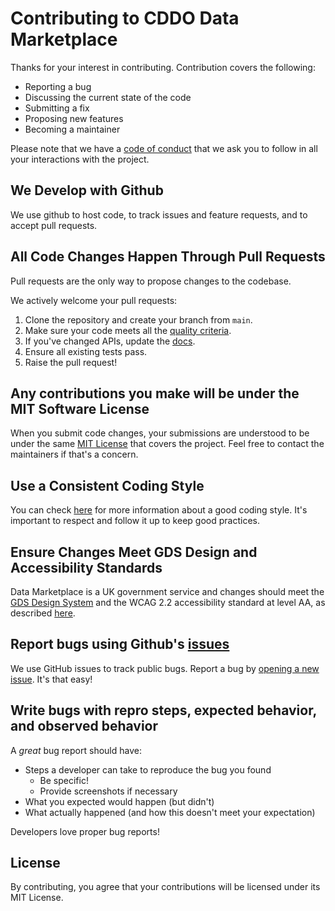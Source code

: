 # Contributing to CDDO Data Marketplace
Thanks for your interest in contributing. Contribution covers the following:

- Reporting a bug
- Discussing the current state of the code
- Submitting a fix
- Proposing new features
- Becoming a maintainer

Please note that we have a [code of conduct](./CODE_OF_CONDUCT.md) that we ask you to follow in all your interactions with the project.

## We Develop with Github
We use github to host code, to track issues and feature requests, and to accept pull requests.

## All Code Changes Happen Through Pull Requests

Pull requests are the only way to propose changes to the codebase. 

We actively welcome your pull requests:

1. Clone the repository and create your branch from `main`.
2. Make sure your code meets all the [quality criteria](http://tbc).
3. If you've changed APIs, update the [docs](http://tbc).
4. Ensure all existing tests pass.
5. Raise the pull request!

## Any contributions you make will be under the MIT Software License
When you submit code changes, your submissions are understood to be under the same [MIT License](http://choosealicense.com/licenses/mit/) that covers the project. Feel free to contact the maintainers if that's a concern.

## Use a Consistent Coding Style
You can check [here](https://learn.microsoft.com/en-us/dotnet/csharp/fundamentals/coding-style/coding-conventions) for more information about a good coding style. It's important to respect and follow it up to keep good practices. 

## Ensure Changes Meet GDS Design and Accessibility Standards
Data Marketplace is a UK government service and changes should meet the [GDS Design System](https://design-system.service.gov.uk/) and the WCAG 2.2 accessibility standard at level AA, as described [here](https://www.gov.uk/service-manual/helping-people-to-use-your-service/making-your-service-accessible-an-introduction). 

## Report bugs using Github's [issues](https://TBC)
We use GitHub issues to track public bugs. Report a bug by [opening a new issue](http://tbc). It's that easy!

## Write bugs with repro steps, expected behavior, and observed behavior

A *great* bug report should have:

- Steps a developer can take to reproduce the bug you found
  - Be specific!
  - Provide screenshots if necessary 
- What you expected would happen (but didn't)
- What actually happened (and how this doesn't meet your expectation)

Developers love proper bug reports!



## License
By contributing, you agree that your contributions will be licensed under its MIT License.
